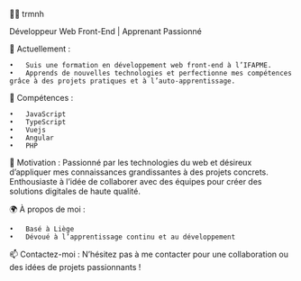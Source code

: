 🧑‍💻 trmnh

Développeur Web Front-End | Apprenant Passionné

🔭 Actuellement :

	•	Suis une formation en développement web front-end à l’IFAPME.
	•	Apprends de nouvelles technologies et perfectionne mes compétences grâce à des projets pratiques et à l’auto-apprentissage.

🌱 Compétences :

	•	JavaScript
 	•	TypeScript
  	•	Vuejs
   	•	Angular
	•	PHP

🚀 Motivation :
Passionné par les technologies du web et désireux d’appliquer mes connaissances grandissantes à des projets concrets. Enthousiaste à l’idée de collaborer avec des équipes pour créer des solutions digitales de haute qualité.

🌍 À propos de moi :

	•	Basé à Liège
	•	Dévoué à l’apprentissage continu et au développement

📫 Contactez-moi :
N’hésitez pas à me contacter pour une collaboration ou des idées de projets passionnants !
